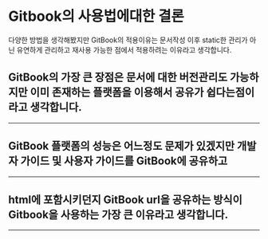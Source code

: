 # Gitbook의 사용법에대한 결론

다양한 방법을 생각해봤지만 GitBook의 적용이유는 문서작성 이후 static한 관리가 아닌 유연하게 관리하고 
재사용 가능한 점에서 적용하려는 이유라고 생각합니다.


## GitBook의 가장 큰 장점은 문서에 대한 버전관리도 가능하지만 이미 존재하는 플랫폼을 이용해서 공유가 쉽다는점이라고 생각합니다.
***
## GitBook 플랫폼의 성능은 어느정도 문제가 있겠지만 개발자 가이드 및 사용자 가이드를 GitBook에 공유하고
***
## html에 포함시키던지 GitBook url을 공유하는 방식이 Gitbook을 사용하는 가장 큰 이유라고 생각합니다.
***